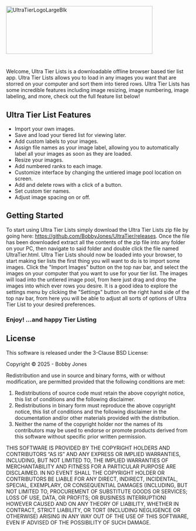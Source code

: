 
<img width="400" height="131" alt="UltraTierLogoLargeBlk" src="https://github.com/user-attachments/assets/36a09cde-553c-4bd5-9254-a2bfe9067a67" />
<h1></h1>
Welcome, Ultra Tier Lists is a downloadable offline browser based tier list app.  Ultra Tier Lists allows you to load in any images you want that are storred on your computer and sort them into tiered rows. Ultra Tier Lists has some incredible features including image resizing, image numbering, image labeling, and more, check out the full feature list below!

<h2>Ultra Tier List Features</h2>
<ul>
  <li>Import your own images.</li>
  <li>Save and load your tiered list for viewing later.</li>
  <li>Add custom labels to your images.</li>
  <li>Assign file names as your image label, allowing you to automatically label all your images as soon as they are loaded.</li>
  <li>Resize your images.</li>
  <li>Add numbered ranks to each image.</li>
  <li>Customize interface by changing the untiered image pool location on screen.</li>
  <li>Add and delete rows with a click of a button.</li>
  <li>Set custom tier names.</li>
  <li>Adjust image spacing on or off.</li>
</ul>


<h2>Getting Started</h2>
To start using Ultra Tier Lists simply download the Ultra Tier Lists zip file by going here: <a href="https://github.com/BobbyJones/UltraTier/releases">https://github.com/BobbyJones/UltraTier/releases</a>.  
Once the file has been downloaded extract all the contents of the zip file into any folder on your PC, then navigate to said folder and double click the file named UltraTier.html.
Ultra Tier Lists should now be loaded into your browser, to start making tier lists the first thing you will want to do is to import some images.  Click the "Import Images" button on the top nav bar, 
and select the images on your computer that you want to use for your tier list.  The images will load into the untiered image pool, from here just drag and drop the images into which ever rows you desire.
It is a good idea to explore the settings menu by clicking the "Settings" button on the right hand side of the top nav bar, from here you will be able to adjust all sorts of options of Ultra Tier List to your desired preferences.
<h3>Enjoy! ...and happy Tier Listing</h3>
<h2>License</h2>
<p>This software is released under the 3-Clause BSD License:</p>

<p>Copyright &copy; 2025 - Bobby Jones</p>

<p>Redistribution and use in source and binary forms, with or without 
modification, are permitted provided that the following conditions are 
met:</p>

<ol>
<li>Redistributions of source code must retain the above copyright notice, 
this list of conditions and the following disclaimer.</li>

<li>Redistributions in binary form must reproduce the above copyright 
notice, this list of conditions and the following disclaimer in the 
documentation and/or other materials provided with the distribution.</li>

<li>Neither the name of the copyright holder nor the names of its 
contributors may be used to endorse or promote products derived from 
this software without specific prior written permission.</li>
</ol>

<p>THIS SOFTWARE IS PROVIDED BY THE COPYRIGHT HOLDERS AND CONTRIBUTORS 
“AS IS” AND ANY EXPRESS OR IMPLIED WARRANTIES, INCLUDING, BUT NOT 
LIMITED TO, THE IMPLIED WARRANTIES OF MERCHANTABILITY AND FITNESS FOR A 
PARTICULAR PURPOSE ARE DISCLAIMED. IN NO EVENT SHALL THE COPYRIGHT 
HOLDER OR CONTRIBUTORS BE LIABLE FOR ANY DIRECT, INDIRECT, INCIDENTAL, 
SPECIAL, EXEMPLARY, OR CONSEQUENTIAL DAMAGES (INCLUDING, BUT NOT LIMITED 
TO, PROCUREMENT OF SUBSTITUTE GOODS OR SERVICES; LOSS OF USE, DATA, OR 
PROFITS; OR BUSINESS INTERRUPTION) HOWEVER CAUSED AND ON ANY THEORY OF 
LIABILITY, WHETHER IN CONTRACT, STRICT LIABILITY, OR TORT (INCLUDING 
NEGLIGENCE OR OTHERWISE) ARISING IN ANY WAY OUT OF THE USE OF THIS 
SOFTWARE, EVEN IF ADVISED OF THE POSSIBILITY OF SUCH DAMAGE.</p>
